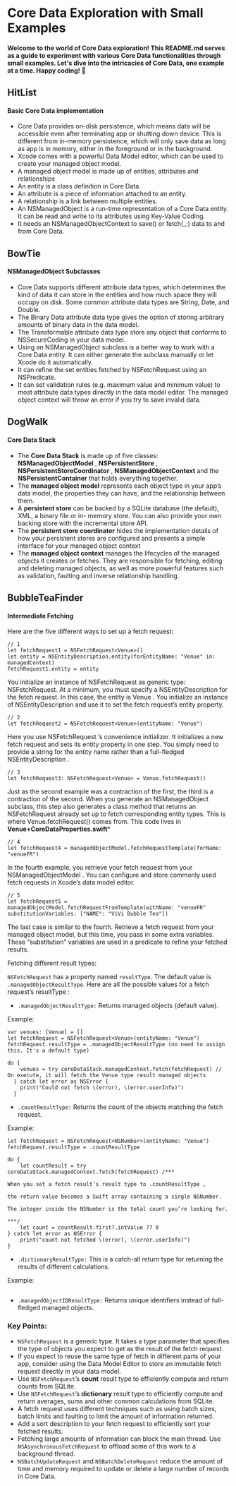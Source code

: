 # Core Data Exploration with Small Examples

#### Welcome to the world of Core Data exploration! This README.md serves as a guide to experiment with various Core Data functionalities through small examples. Let's dive into the intricacies of Core Data, one example at a time. Happy coding! 🚀

## HitList
#### Basic Core Data implementation

- Core Data provides on-disk persistence, 
  which means data will be accessible even after terminating app or shutting down device.
  This is different from in-memory persistence, which will only save data as long as app is in memory, either in the foreground or in the background.
- Xcode comes with a powerful Data Model editor, which can be used to create your managed object model.
- A managed object model is made up of entities, attributes and relationships
- An entity is a class definition in Core Data.
- An attribute is a piece of information attached to an entity.
- A relationship is a link between multiple entities.
- An NSManagedObject is a run-time representation of a Core Data entity. It can be read and write to its attributes using Key-Value Coding.
- It needs an NSManagedObjectContext to save() or fetch(_:) data to and from Core Data.


## BowTie
#### NSManagedObject Subclasses

- Core Data supports different attribute data types, which determines the kind of data it can store in the entities and how much space they will occupy on disk.
  Some common attribute data types are String, Date, and Double.
- The Binary Data attribute data type gives the option of storing arbitrary amounts of binary data in the data model.
- The Transformable attribute data type store any object that conforms to NSSecureCoding in your data model.
- Using an NSManagedObject subclass is a better way to work with a Core Data entity.
  It can either generate the subclass manually or let Xcode do it automatically.
- It can refine the set entities fetched by NSFetchRequest using an NSPredicate.
- It can set validation rules (e.g. maximum value and minimum value) to most attribute data types directly in the data model editor.
  The managed object context will throw an error if you try to save invalid data.

## DogWalk
#### Core Data Stack

- The **Core Data Stack** is made up of five classes:
  **NSManagedObjectModel** , **NSPersistentStore** , **NSPersistentStoreCoordinator** , **NSManagedObjectContext** and the **NSPersistentContainer** that holds everything together.
- The **managed object model** represents each object type in your app’s data model,
  the properties they can have, and the relationship between them.
- A **persistent store** can be backed by a SQLite database (the default), XML, a binary file or in- memory store.
  You can also provide your own backing store with the incremental store API.
- The **persistent store coordinator** hides the implementation details of how your persistent stores are configured
  and presents a simple interface for your managed object context
- The **managed object context** manages the lifecycles of the managed objects it creates or fetches.
  They are responsible for fetching, editing and deleting managed objects, as well as more powerful features such as validation, faulting and inverse relationship handling.


## BubbleTeaFinder
#### Intermediate Fetching

Here are the five different ways to set up a fetch request:
```
// 1
let fetchRequest1 = NSFetchRequest<Venue>()
let entity = NSEntityDescription.entity(forEntityName: "Venue" in: managedContext)
fetchRequest1.entity = entity
```
You initialize an instance of NSFetchRequest as generic type: NSFetchRequest<Venue>. 
At a minimum, you must specify a NSEntityDescription for the fetch request. 
In this case, the entity is Venue . 
You initialize an instance of NSEntityDescription and use it to set the fetch request’s entity property.
```
// 2
let fetchRequest2 = NSFetchRequest<Venue>(entityName: "Venue")
```
Here you use NSFetchRequest ’s convenience initializer. 
It initializes a new fetch request and sets its entity property in one step. 
You simply need to provide a string for the entity name rather than a full-fledged NSEntityDescription .
```
// 3
let fetchRequest3: NSFetchRequest<Venue> = Venue.fetchRequest()
```
Just as the second example was a contraction of the first, the third is a contraction of the second. 
When you generate an NSManagedObject subclass, this step also generates a class method that returns an NSFetchRequest already set up to fetch corresponding entity types. 
This is where Venue.fetchRequest() comes from. This code lives in **Venue+CoreDataProperties.swift***

```
// 4
let fetchRequest4 = managedObjectModel.fetchRequestTemplate(forName: "venueFR")
```
In the fourth example, you retrieve your fetch request from your NSManagedObjectModel . You can configure and store commonly used fetch requests in Xcode’s data model editor.
```
// 5
let fetchRequest5 = managedObjectModel.fetchRequestFromTemplate(withName: "venueFR" substitutionVariables: ["NAME": "ViVi Bubble Tea"])
```
The last case is similar to the fourth. Retrieve a fetch request from your managed object model, but this time, you pass in some extra variables. 
These “substitution” variables are used in a predicate to refine your fetched results.

Fetching different result types:

`NSFetchRequest` has a property named `resultType`. The default value is `.managedObjectResultType`. 
Here are all the possible values for a fetch request’s resultType :

- `.managedObjectResultType:` Returns managed objects (default value).
  
Example:

  ```
  var venues: [Venue] = []
  let fetchRequest = NSFetchRequest<Venue>(entityName: "Venue")
  fetchRequest.resultType = .managedObjectResultType (no need to assign this. It's a default type)
  
  do {
      venues = try coreDataStack.managedContext.fetch(fetchRequest) // On execute, it will fetch the Venue type result managed objects
    } catch let error as NSError {
      print("Could not fetch \(error), \(error.userInfo)")
    }

  ```

- `.countResultType:` Returns the count of the objects matching the fetch request.

Example:
  ```
  let fetchRequest = NSFetchRequest<NSNumber>(entityName: "Venue")
  fetchRequest.resultType = .countResultType
    
  do {
      let countResult = try coreDataStack.managedContext.fetch(fetchRequest) /***
                                                                              When you set a fetch result’s result type to .countResultType ,
                                                                              the return value becomes a Swift array containing a single NSNumber.
                                                                              The integer inside the NSNumber is the total count you’re looking for.
                                                                              ***/
      let count = countResult.first?.intValue ?? 0
  } catch let error as NSError {
      print("count not fetched \(error), \(error.userInfo)")
  }
  ```

- `.dictionaryResultType:` This is a catch-all return type for returning the results of different calculations.

Example:
```

```

- `.managedObjectIDResultType:` Returns unique identifiers instead of full-fledged managed objects.

### Key Points:
- `NSFetchRequest` is a generic type. It takes a type parameter that specifies the type of objects you expect to get as the result of the fetch request.
- If you expect to reuse the same type of fetch in different parts of your app, consider using the Data Model Editor to store an immutable fetch request directly in your data model.
- Use `NSFetchRequest`’s **count** result type to efficiently compute and return counts from SQLite.
- Use `NSFetchRequest`’s **dictionary** result type to efficiently compute and return averages, sums and other common calculations from SQLite.
- A fetch request uses different techniques such as using batch sizes, batch limits and faulting to limit the amount of information returned.
- Add a sort description to your fetch request to efficiently sort your fetched results.
- Fetching large amounts of information can block the main thread. Use `NSAsynchronousFetchRequest` to offload some of this work to a background thread.
- `NSBatchUpdateRequest` and `NSBatchDeleteRequest` reduce the amount of time and memory required to update or delete a large number of records in Core Data.

  
